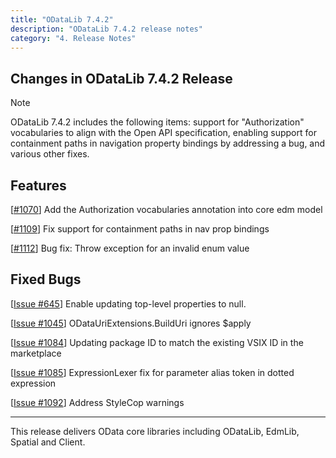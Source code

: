 ```yaml
---
title: "ODataLib 7.4.2"
description: "ODataLib 7.4.2 release notes"
category: "4. Release Notes"
---
```


## Changes in ODataLib 7.4.2 Release ##

> [!NOTE]
> ODataLib 7.4.2 includes the following items: support for "Authorization" vocabularies to align with the Open API specification, enabling support for containment paths in navigation property bindings by addressing a bug, and various other fixes.

## Features ##

[[#1070](https://github.com/OData/odata.net/pull/1070)] Add the Authorization vocabularies annotation into core edm model

[[#1109](https://github.com/OData/odata.net/pull/1109)] Fix support for containment paths in nav prop bindings

[[#1112](https://github.com/OData/odata.net/pull/1112)] Bug fix: Throw exception for an invalid enum value

## Fixed Bugs ##

[[Issue #645](https://github.com/OData/odata.net/issues/645)] Enable updating top-level properties to null.

[[Issue #1045](https://github.com/OData/odata.net/issues/1045)] ODataUriExtensions.BuildUri ignores $apply

[[Issue #1084](https://github.com/OData/odata.net/issues/1084)] Updating package ID to match the existing VSIX ID in the marketplace

[[Issue #1085](https://github.com/OData/odata.net/issues/1085)] ExpressionLexer fix for parameter alias token in dotted expression

[[Issue #1092](https://github.com/OData/odata.net/issues/1092)] Address StyleCop warnings

---

This release delivers OData core libraries including ODataLib, EdmLib, Spatial and Client.
